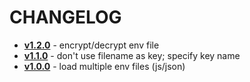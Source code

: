 # CHANGELOG

* **[v1.2.0](/tags/v1.2.0)** - encrypt/decrypt env file
* **[v1.1.0](/tags/v1.1.0)** - don't use filename as key; specify key name
* **[v1.0.0](/tags/v1.0.0)** - load multiple env files (js/json)
